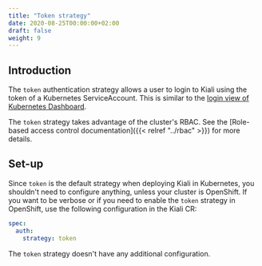 ```yaml
---
title: "Token strategy"
date: 2020-08-25T00:00:00+02:00
draft: false
weight: 9
---
```


## Introduction

The `token` authentication strategy allows a user to login to Kiali using the
token of a Kubernetes ServiceAccount. This is similar to the
[login view of Kubernetes Dashboard](https://github.com/kubernetes/dashboard/blob/master/docs/user/access-control/README.md#login-view).

The `token` strategy takes advantage of the cluster's RBAC. See the [Role-based access control documentation]({{< relref "../rbac" >}})
for more details.

## Set-up

Since `token` is the default strategy when deploying Kiali in Kubernetes, you
shouldn't need to configure anything, unless your cluster is OpenShift. If you
want to be verbose or if you need to enable the `token` strategy in OpenShift,
use the following configuration in the Kiali CR:

```yaml
spec:
  auth:
    strategy: token
```

The `token` strategy doesn't have any additional configuration.
